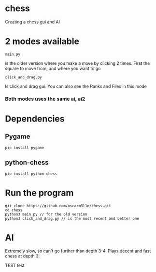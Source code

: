 # chess
Creating a chess gui and AI
# 2 modes available
```
main.py
```
is the older version where you make a move by clicking 2 times. First the square to move from, and where you want to go

```
click_and_drag.py
```
Is click and drag gui. You can also see the Ranks and Files in this mode
### Both modes uses the same ai, ai2

# Dependencies
## Pygame
```
pip install pygame
```
## python-chess
```
pip install python-chess
```

# Run the program
```
git clone https://github.com/oscarm3l1n/chess.git
cd chess
python3 main.py // for the old version
python3 click_and_drag.py // is the most recent and better one
```
# AI
Extremely slow, so can't go further than depth 3-4. Plays decent and fast chess at depth 3!


TEST
test
